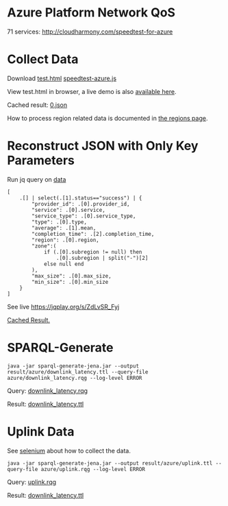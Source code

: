 # Azure Platform Network QoS
71 services: http://cloudharmony.com/speedtest-for-azure

# Collect Data
Download [test.html](test.html) [speedtest-azure.js](speedtest-azure.js) 

View test.html in browser, a live demo is also [available here](https://miranda-zhang.github.io/cloud-computing-schema/cloudharmony/azure/test.html).

Cached result: [0.json](data/0.json)

How to process region related data is documented in  [the regions page](../../azure/region.md#cloudHarmony-data).

# Reconstruct JSON with Only Key Parameters
Run jq query on [data](#collect-data)
```
[
    .[] | select(.[1].status=="success") | {
        "provider_id": .[0].provider_id,
        "service": .[0].service,
        "service_type": .[0].service_type,
        "type": .[0].type,
        "average": .[1].mean,
        "completion_time": .[2].completion_time,
        "region": .[0].region,
        "zone":(
            if (.[0].subregion != null) then
                .[0].subregion | split("-")[2] 
            else null end
        ),
        "max_size": .[0].max_size,
        "min_size": .[0].min_size
    }
]
```
See live https://jqplay.org/s/ZdLvSR_Fyj

[Cached Result.](../../jq/azure/downlink_latency.json)

# SPARQL-Generate
```
java -jar sparql-generate-jena.jar --output result/azure/downlink_latency.ttl --query-file azure/downlink_latency.rqg --log-level ERROR
```
Query: [downlink_latency.rqg](../../sparql-generate/azure/v1.0.1/downlink_latency.rqg)

Result: [downlink_latency.ttl](../../sparql-generate/result/azure/downlink_latency.ttl)

# Uplink Data
See [selenium](../selenium) about how to collect the data.
```
java -jar sparql-generate-jena.jar --output result/azure/uplink.ttl --query-file azure/uplink.rqg --log-level ERROR
```
Query: [uplink.rqg](../../sparql-generate/azure/uplink.rqg)

Result: [downlink_latency.ttl](../../sparql-generate/result/azure/uplink.ttl)
